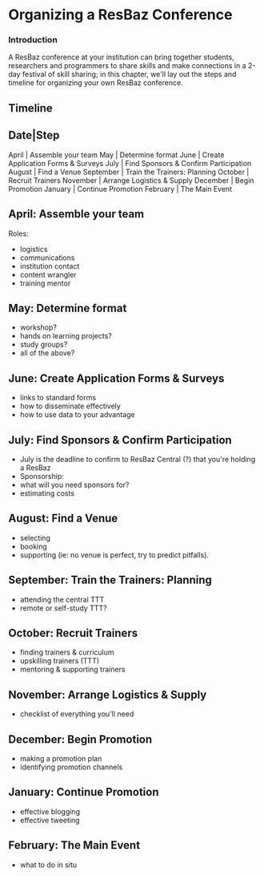 # Organizing a ResBaz Conference

### Introduction

A ResBaz conference at your institution can bring together students, researchers and programmers to share skills and make connections in a 2-day festival of skill sharing; in this chapter, we'll lay out the steps and timeline for organizing your own ResBaz conference.

## Timeline

Date|Step
---------
April     | Assemble your team
May       | Determine format
June      | Create Application Forms & Surveys
July      | Find Sponsors & Confirm Participation
August    | Find a Venue
September | Train the Trainers: Planning
October   | Recruit Trainers
November  | Arrange Logistics & Supply
December  | Begin Promotion
January   | Continue Promotion
February  | The Main Event


## April: Assemble your team

Roles:
 - logistics
 - communications
 - institution contact
 - content wrangler
 - training mentor

## May: Determine format

 - workshop?
 - hands on learning projects?
 - study groups?
 - all of the above?

## June: Create Application Forms & Surveys

 - links to standard forms
 - how to disseminate effectively
 - how to use data to your advantage

## July: Find Sponsors & Confirm Participation

 - July is the deadline to confirm to ResBaz Central (?) that you're holding a ResBaz
 - Sponsorship:
  - what will you need sponsors for?
  - estimating costs

## August: Find a Venue

 - selecting
 - booking
 - supporting (ie: no venue is perfect, try to predict pitfalls).

## September: Train the Trainers: Planning

 - attending the central TTT
 - remote or self-study TTT?

## October: Recruit Trainers

 - finding trainers & curriculum
 - upskilling trainers (TTT)
 - mentoring & supporting trainers

## November: Arrange Logistics & Supply

 - checklist of everything you'll need

## December: Begin Promotion

 - making a promotion plan
 - identifying promotion channels

## January: Continue Promotion

 - effective blogging
 - effective tweeting

## February: The Main Event

 - what to do in situ